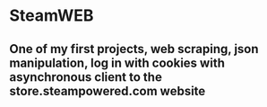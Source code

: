 # SteamWEB
## One of my first projects, web scraping, json manipulation, log in with cookies with asynchronous client to the store.steampowered.com website ##
